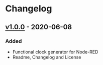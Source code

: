 # Changelog

## [v1.0.0] - 2020-06-08

### Added
- Functional clock generator for Node-RED
- Readme, Changelog and License

[v1.0.0]: https://github.com/patrickknabe/node-red-contrib-clock-generator/releases/tag/v1.0.0